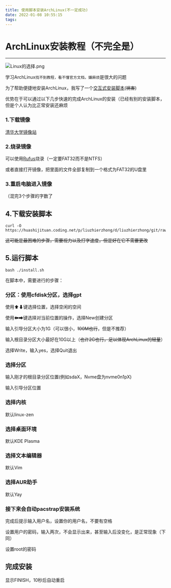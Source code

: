 ```yaml
---
title: 使用脚本安装ArchLinux(不一定成功)
date: 2022-01-08 10:55:15
tags:
---
```


# ArchLinux安装教程（不完全是）
---

![Linux的选择.png](https://huashijituan.coding.net/p/liuzhierzhong/d/liuzhierzhong/git/raw/pages/Linux.png?download=false)

学习ArchLinux`找不到教程，看不懂官方文档，嫌麻烦`是很大的问题

为了帮助便捷地安装ArchLinux，我写了一个[交互式安装脚本](https://github.com/LGY07/arch-install)(~~祸害~~)

优势在于可以通过以下几步快速的完成ArchLinux的安装（已经有别的安装脚本，但是个人认为比正常安装还麻烦

### 1.下载镜像
[清华大学镜像站](https://mirrors.tuna.tsinghua.edu.cn/archlinux/iso/latest/)
### 2.烧录镜像
可以使用[Rufus](https://rufus.ie/zh/)烧录（一定要FAT32而不是NTFS）

或者直接打开镜像，把里面的文件全部复制到一个格式为FAT32的U盘里
### 3.重启电脑进入镜像
（混完3个步骤的字数了
## 4.下载安装脚本
```
curl -O https://huashijituan.coding.net/p/liuzhierzhong/d/liuzhierzhong/git/raw/master/install.sh
```
~~这可能是最困难的步骤，需要视力以及打字速度，但是好在它不需要更改~~
## 5.运行脚本
```
bash ./install.sh
```
在脚本中，需要进行的步骤：

### 分区：使用cfdisk分区，选择gpt

使用⬆⬇键选择位置，选择空闲的空间

使用⬅➡键选择对当前位置的操作，选择New创建分区

输入引导分区大小为1G（可以很小，~~100M也行~~，但是不推荐）

输入根目录分区大小最好在10G以上（~~也许2G也行，足以体现ArchLinux的轻量~~）

选择Write，输入yes，选择Quit退出

### 选择分区

输入刚才的根目录分区位置(例如sdaX，Nvme盘为nvme0n1pX)

输入引导分区位置

### 选择内核

默认linux-zen

### 选择桌面环境

默认KDE Plasma

### 选择文本编辑器

默认Vim

### 选择AUR助手

默认Yay

### 接下来会自动pacstrap安装系统

完成后提示输入用户名，设置你的用户名，不要有空格

设置用户的密码，输入两次，不会显示出来，甚至输入后没变化，是正常现象（下同）

设置root的密码

## 完成安装

显示FINISH，10秒后自动重启

<br/>